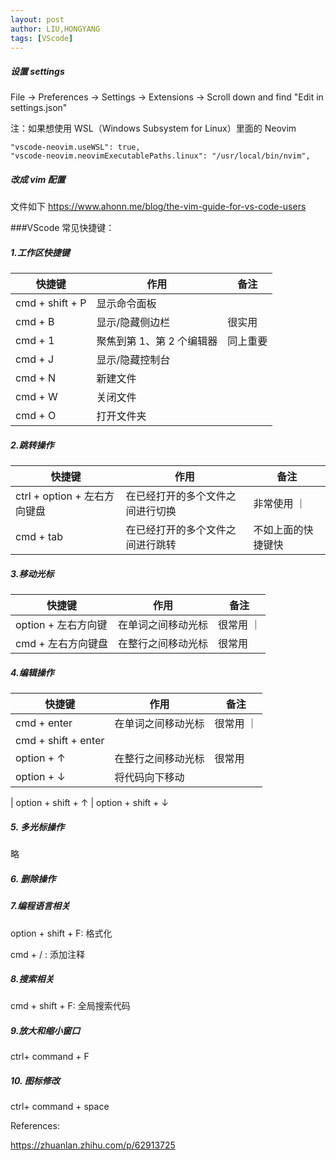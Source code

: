 ```yaml
---
layout: post
author: LIU,HONGYANG
tags: [VScode]
---
```


##### 设置 settings

File -> Preferences -> Settings -> Extensions -> Scroll down and find "Edit in settings.json"

注：如果想使用 WSL（Windows Subsystem for Linux）里面的 Neovim

```
"vscode-neovim.useWSL": true,
"vscode-neovim.neovimExecutablePaths.linux": "/usr/local/bin/nvim",
```

##### 改成 vim 配置

文件如下
https://www.ahonn.me/blog/the-vim-guide-for-vs-code-users

###VScode 常见快捷键：

##### 1.工作区快捷键

| 快捷键          | 作用                      | 备注     |
| --------------- | ------------------------- | -------- |
| cmd + shift + P | 显示命令面板              |          |
| cmd + B         | 显示/隐藏侧边栏           | 很实用   |
| cmd + 1         | 聚焦到第 1、第 2 个编辑器 | 同上重要 |
| cmd + J         | 显示/隐藏控制台           |          |
| cmd + N         | 新建文件                  |          |
| cmd + W         | 关闭文件                  |          |
| cmd + O         | 打开文件夹                |          |

##### 2.跳转操作

| 快捷键                       | 作用                             | 备注               |
| ---------------------------- | -------------------------------- | ------------------ |
| ctrl + option + 左右方向键盘 | 在已经打开的多个文件之间进行切换 | 非常使用 ｜        |
| cmd + tab                    | 在已经打开的多个文件之间进行跳转 | 不如上面的快捷键快 |

##### 3.移动光标

| 快捷键              | 作用               | 备注      |
| ------------------- | ------------------ | --------- |
| option + 左右方向键 | 在单词之间移动光标 | 很常用 ｜ |
| cmd + 左右方向键盘  | 在整行之间移动光标 | 很常用    |

##### 4.编辑操作

| 快捷键              | 作用               | 备注      |
| ------------------- | ------------------ | --------- |
| cmd + enter         | 在单词之间移动光标 | 很常用 ｜ |
| cmd + shift + enter |
| option + ↑          | 在整行之间移动光标 | 很常用    |
| option + ↓          | 将代码向下移动     |           |

| option + shift + ↑
| option + shift + ↓

##### 5. 多光标操作

略

##### 6. 删除操作

##### 7.编程语言相关

option + shift + F: 格式化

cmd + / : 添加注释

##### 8.搜索相关

cmd + shift + F: 全局搜索代码

##### 9.放大和缩小窗口

ctrl+ command + F

##### 10. 图标修改

ctrl+ command + space

References:

https://zhuanlan.zhihu.com/p/62913725
